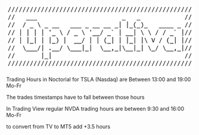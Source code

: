 ![alt text](./img/image.png)

Trading Hours in Noctorial for TSLA (Nasdaq) are
Between 
13:00 and 19:00 Mo-Fr

The trades timestamps have to fall between those hours

In Trading View regular NVDA trading hours are between
9:30 and 16:00 Mo-Fr


to convert from TV to MT5 add +3.5 hours
